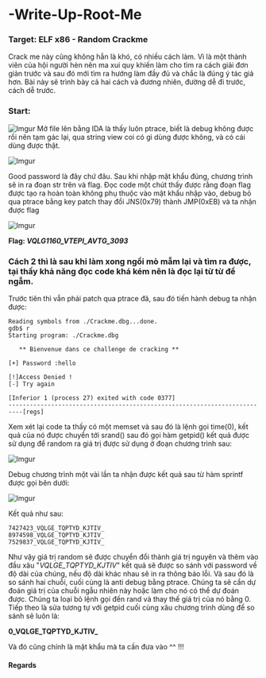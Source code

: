 # -Write-Up-Root-Me
### Target: ELF x86 - Random Crackme

  Crack me này cũng không hẳn là khó, có nhiều cách làm. Vì là một thành viên của hội người hèn nên ma xui quy khiến làm cho tìm ra cách giải đơn giản trước và sau đó mới
tìm ra hướng làm đầy đủ và chắc là đúng ý tác giả hơn. Bài này sẽ trình bày cả hai cách và đương nhiên, đường dễ đi trước, cách dễ trước.

### Start: 
![Imgur](https://i.imgur.com/FKlxykE.png)
  Mở file lên bằng IDA là thấy luôn ptrace, biết là debug không được rồi nên tạm gác lại, qua string view coi có gì dùng được không, và có cái dùng được thật.
 
![Imgur](https://i.imgur.com/Cv28yMf.png)

  Good password là đây chứ đâu. Sau khi nhập mật khẩu đúng, chương trình sẽ in ra đoạn str trên và flag. Đọc code một chút thấy được rằng đoạn flag được tạo 
  ra hoàn toàn không phụ thuộc vào mật khẩu nhập vào, debug bỏ qua ptrace bằng key patch thay đổi JNS(0x79) thành JMP(0xEB) và ta nhận được flag
  
![Imgur](https://i.imgur.com/HCaDi3P.png)
  
  **Flag: _VQLG1160_VTEPI_AVTG_3093_**
  
### Cách 2 thì là sau khi làm xong ngồi mò mẫm lại và tìm ra được, tại thấy khả năng đọc code khá kém nên là đọc lại từ từ để ngẫm.
  Trước tiên thì vẫn phải patch qua ptrace đã, sau đó tiến hành debug ta nhận được:
 ```
 Reading symbols from ./Crackme.dbg...done.
gdb$ r
Starting program: ./Crackme.dbg

    ** Bienvenue dans ce challenge de cracking **

[+] Password :hello

[!]Access Denied !
[-] Try again

[Inferior 1 (process 27) exited with code 0377]
--------------------------------------------------------------------------[regs]
 ```
 
  Xem xét lại code ta thấy có một memset và sau đó là lệnh gọi time(0), kết quả của nó được chuyển tới srand() sau đó gọi hàm getpid()
  kết quả được sử dụng để random ra giá trị được sử dụng ở đoạn chương trình sau:
  
  ![Imgur](https://i.imgur.com/rZicNFQ.png)
  
  Debug chương trình một vài lần ta nhận được kết quả sau từ hàm sprintf được gọi bên dưới:
  
  ![Imgur](https://i.imgur.com/ybuBdbS.png)
  
  Kết quả như sau: 
  ```
7427423_VQLGE_TQPTYD_KJTIV_
8974598_VQLGE_TQPTYD_KJTIV_
7529837_VQLGE_TQPTYD_KJTIV_
  ```
  Như vậy giá trị random sẽ được chuyển đổi thành giá trị nguyên và thêm vào đầu xâu "_VQLGE_TQPTYD_KJTIV_" kết quả sẽ được so sánh với
  password về độ dài của chúng, nếu độ dài khác nhau sẽ in ra thông báo lỗi. Và sau đó là so sánh hai chuỗi, cuối cùng là anti debug 
  bằng ptrace. Chúng ta sẽ cần dự đoán giá trị của chuỗi ngẫu nhiên này hoặc làm cho nó có thể dự đoán được. Chúng ta loại bỏ lệnh gọi đến rand
  và thay thế giá trị của nó bằng 0. Tiếp theo là sửa tương tự với getpid cuối cùng xâu chương trình dùng để so sánh sẽ luôn là:
  
  **0_VQLGE_TQPTYD_KJTIV_**
  
  Và đó cũng chính là mật khẩu mà ta cần đưa vào ^^ !!!
  
  #### Regards
